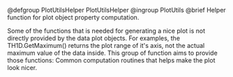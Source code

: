 @defgroup PlotUtilsHelper PlotUtilsHelper
@ingroup PlotUtils
@brief Helper function for plot object property computation.

Some of the functions that is needed for generating a nice plot is not directly
provided by the data plot objects. For examples, the TH1D.GetMaximum() returns
the plot range of it's axis, not the actual maximum value of the data inside.
This group of function aims to provide those functions: Common computation
routines that helps make the plot look nicer.
